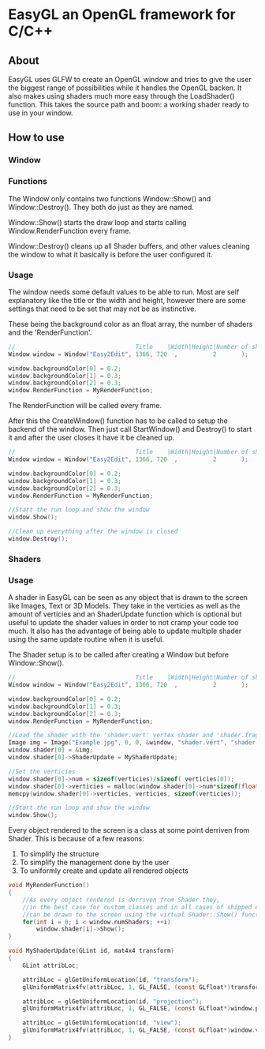 # EasyGL an OpenGL framework for C/C++

## About

EasyGL uses GLFW to create an OpenGL window and tries to give the user the biggest range of possibilities while it handles the OpenGL backen. It also makes using shaders much more easy through the LoadShader() function. This takes the source path and boom: a working shader ready to use in your window.

## How to use

### Window

### Functions

The Window only contains two functions Window::Show() and Window::Destroy().
They both do just as they are named.

Window::Show() starts the draw loop and starts calling Window.RenderFunction every frame.

Window::Destroy() cleans up all Shader buffers, and other values cleaning the window to what it basically is before the user configured it.

### Usage

The window needs some default values to be able to run.
Most are self explanatory like the title or the width and height, however there are some settings that need to be set that may not be as instinctive.

These being the background color as an float array, the number of shaders and the 'RenderFunction'.

```C
//									Title	 |Width|Height|Number of shaders
Window window = Window("Easy2Edit", 1366, 720  ,		  2		  );

window.backgroundColor[0] = 0.2;
window.backgroundColor[1] = 0.3;
window.backgroundColor[2] = 0.3;
window.RenderFunction = MyRenderFunction;
```

The RenderFunction will be called every frame.

After this the CreateWindow() function has to be called to setup the backend of the window. Then just call StartWindow() and Destroy() to start it and after the user closes it have it be cleaned up.

```C
//									Title	 |Width|Height|Number of shaders
Window window = Window("Easy2Edit", 1366, 720  ,		  2		  );

window.backgroundColor[0] = 0.2;
window.backgroundColor[1] = 0.3;
window.backgroundColor[2] = 0.3;
window.RenderFunction = MyRenderFunction;

//Start the run loop and show the window
window.Show();

//Clean up everything after the window is closed
window.Destroy();
```

### Shaders

### Usage
A shader in EasyGL can be seen as any object that is drawn to the screen like Images, Text or 3D Models. They take in the verticies as well as the amount of verticies and an ShaderUpdate function which is optional but useful to update the shader values in order to not cramp your code too much. It also has the advantage of being able to update multiple shader using the same update routine when it is useful.

The Shader setup is to be called after creating a Window but before Window::Show().

```C
//									Title	 |Width|Height|Number of shaders
Window window = Window("Easy2Edit", 1366, 720  ,		  2		  );

window.backgroundColor[0] = 0.2;
window.backgroundColor[1] = 0.3;
window.backgroundColor[2] = 0.3;
window.RenderFunction = MyRenderFunction;

//Load the shader with the 'shader.vert' vertex shader and 'shader.frag' fragment shader
Image img = Image("Example.jpg", 0, 0, &window, "shader.vert", "shader.frag");
window.shader[0] = &img;
window.shader[0]->ShaderUpdate = MyShaderUpdate;

//Set the verticies
window.shader[0]->num = sizeof(verticies)/sizeof( verticies[0]);
window.shader[0]->verticies = malloc(window.shader[0]->num*sizeof(float));
memcpy(window.shader[0]->verticies, verticies, sizeof(verticies));

//Start the run loop and show the window
window.Show();
```

Every object rendered to the screen is a class at some point derriven from Shader. This is because of a few reasons: 
1. To simplify the structure
2. To simplify the management done by the user
3. To uniformly create and update all rendered objects

```C
void MyRenderFunction()
{
	//As every object rendered is derriven from Shader they, 
	//in the best case for custom classes and in all cases of shipped ones, 
	//can be drawn to the screen using the virtual Shader::Show() function
	for(int i = 0; i < window.numShaders; ++i)
		window.shader[i]->Show();
}

void MyShaderUpdate(GLint id, mat4x4 transform)
{
	GLint attribLoc;

	attribLoc = glGetUniformLocation(id, "transform");
	glUniformMatrix4fv(attribLoc, 1, GL_FALSE, (const GLfloat*)transform);

	attribLoc = glGetUniformLocation(id, "projection");
	glUniformMatrix4fv(attribLoc, 1, GL_FALSE, (const GLfloat*)window.projection);

	attribLoc = glGetUniformLocation(id, "view");
	glUniformMatrix4fv(attribLoc, 1, GL_FALSE, (const GLfloat*)window.view);
}
```
